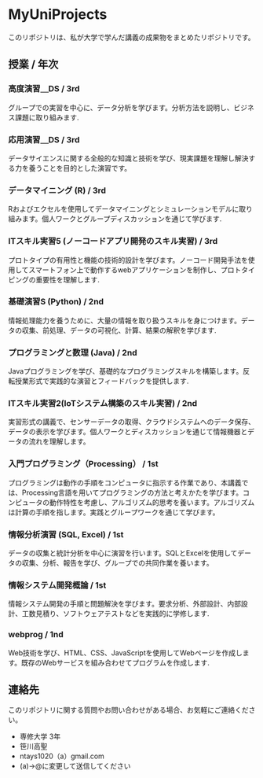 # MyUniProjects

このリポジトリは、私が大学で学んだ講義の成果物をまとめたリポジトリです。

## 授業 / 年次

### 高度演習＿DS / 3rd
グループでの実習を中心に、データ分析を学びます。分析方法を説明し、ビジネス課題に取り組みます.

### 応用演習＿DS / 3rd
データサイエンスに関する全般的な知識と技術を学び、現実課題を理解し解決する力を養うことを目的とした演習です。

### データマイニング (R) / 3rd
Rおよびエクセルを使用してデータマイニングとシミュレーションモデルに取り組みます。個人ワークとグループディスカッションを通じて学びます.

### ITスキル実習5 (ノーコードアプリ開発のスキル実習) / 3rd
プロトタイプの有用性と機能の技術的設計を学びます。ノーコード開発手法を使用してスマートフォン上で動作するwebアプリケーションを制作し、プロトタイピングの重要性を理解します.

### 基礎演習S (Python) / 2nd
情報処理能力を養うために、大量の情報を取り扱うスキルを身につけます。データの収集、前処理、データの可視化、計算、結果の解釈を学びます.

### プログラミングと数理 (Java) / 2nd
Javaプログラミングを学び、基礎的なプログラミングスキルを構築します。反転授業形式で実践的な演習とフィードバックを提供します.

### ITスキル実習2(IoTシステム構築のスキル実習) / 2nd
実習形式の講義で、センサーデータの取得、クラウドシステムへのデータ保存、データの表示を学びます。個人ワークとディスカッションを通じて情報機器とデータの流れを理解します。

### 入門プログラミング（Processing） / 1st
プログラミングは動作の手順をコンピュータに指示する作業であり、本講義では、Processing言語を用いてプログラミングの方法と考えかたを学びます。コンピュータの動作特性を考慮し、アルゴリズム的思考を養います。アルゴリズムは計算の手順を指します。実践とグループワークを通じて学びます。

### 情報分析演習 (SQL, Excel) / 1st
データの収集と統計分析を中心に演習を行います。SQLとExcelを使用してデータの収集、分析、報告を学び、グループでの共同作業を養います。

### 情報システム開発概論 / 1st
情報システム開発の手順と問題解決を学びます。要求分析、外部設計、内部設計、工数見積り、ソフトウェアテストなどを実践的に学修します.

### webprog / 1nd
Web技術を学び、HTML、CSS、JavaScriptを使用してWebページを作成します。既存のWebサービスを組み合わせてプログラムを作成します.

## 連絡先

このリポジトリに関する質問やお問い合わせがある場合、お気軽にご連絡ください。

- 専修大学 3年
- 笹川高聖
- ntays1020（a）gmail.com
- (a)→@に変更して送信してください
